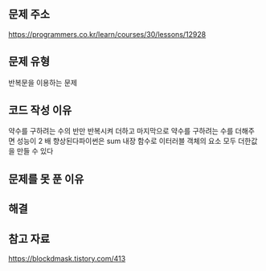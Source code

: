 ## 문제 주소

https://programmers.co.kr/learn/courses/30/lessons/12928

## 문제 유형

반복문을 이용하는 문제

## 코드 작성 이유

약수를 구하려는 수의 반만 반복시켜 더하고 마지막으로 약수를 구하려는 수를 더해주
면 성능이 2 배 향상된다파이썬은 sum 내장 함수로 이터러블 객체의 요소 모두 더한값
을 만들 수 있다

## 문제를 못 푼 이유

## 해결

## 참고 자료

https://blockdmask.tistory.com/413
